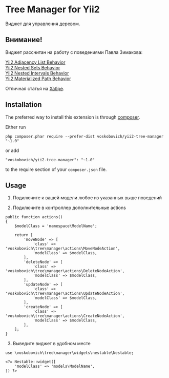 # Tree Manager for Yii2

Виджет для управления деревом.

Внимание!
-----
Виджет рассчитан на работу с поведениями Павла Зимакова:

[Yii2 Adjacency List Behavior](https://github.com/paulzi/yii2-adjacency-list)  
[Yii2 Nested Sets Behavior](https://github.com/paulzi/yii2-nested-sets)  
[Yii2 Nested Intervals Behavior](https://github.com/paulzi/yii2-nested-intervals)  
[Yii2 Materialized Path Behavior](https://github.com/paulzi/yii2-materialized-path)  

Отличная статья на [Хабре](http://habrahabr.ru/post/266155/).


Installation
-------------

The preferred way to install this extension is through [composer](http://getcomposer.org/download/).

Either run

```
php composer.phar require --prefer-dist voskobovich/yii2-tree-manager "~1.0"
```

or add

```
"voskobovich/yii2-tree-manager": "~1.0"
```

to the require section of your `composer.json` file.


Usage
-----
 
  1. Подключите к вашей модели любое из указанных выше поведений
  
  2. Подключите в контроллер дополнительные actions

```
public function actions()
{
    $modelClass = 'namespace\ModelName';

    return [
        'moveNode' => [
            'class' => 'voskobovich\tree\manager\actions\MoveNodeAction',
            'modelClass' => $modelClass,
        ],
        'deleteNode' => [
            'class' => 'voskobovich\tree\manager\actions\DeleteNodeAction',
            'modelClass' => $modelClass,
        ],
        'updateNode' => [
            'class' => 'voskobovich\tree\manager\actions\UpdateNodeAction',
            'modelClass' => $modelClass,
        ],
        'createNode' => [
            'class' => 'voskobovich\tree\manager\actions\CreateNodeAction',
            'modelClass' => $modelClass,
        ],
    ];
}
```  

3. Выведите виджет в удобном месте

```
use \voskobovich\tree\manager\widgets\nestable\Nestable;

<?= Nestable::widget([
    'modelClass' => 'models\ModelName',
]) ?>
```